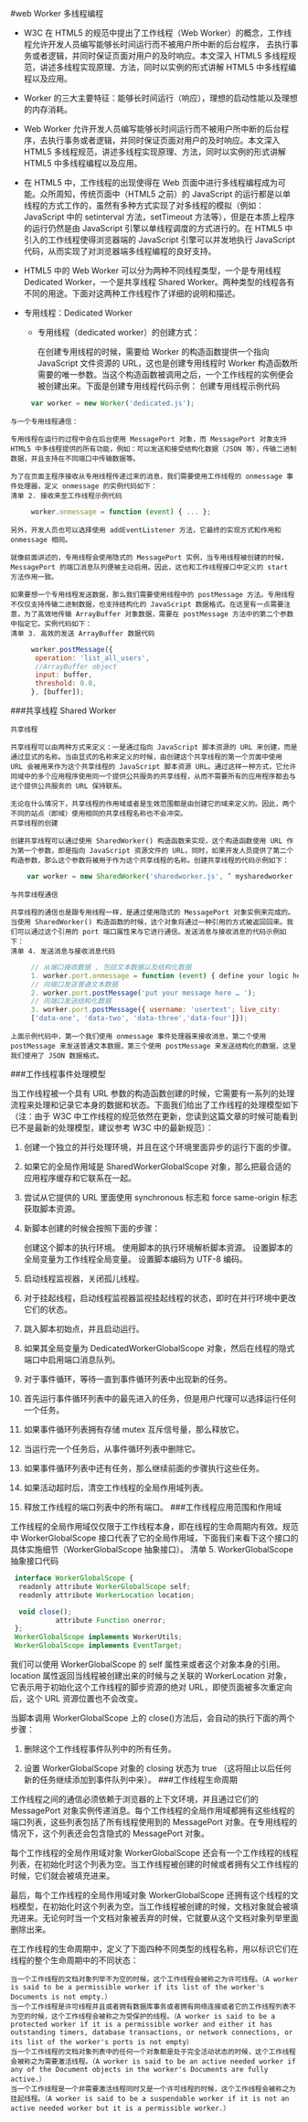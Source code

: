 #web Worker 多线程编程

* W3C 在 HTML5 的规范中提出了工作线程（Web Worker）的概念，工作线程允许开发人员编写能够长时间运行而不被用户所中断的后台程序， 去执行事务或者逻辑，并同时保证页面对用户的及时响应。本文深入 HTML5 多线程规范，讲述多线程实现原理、方法，同时以实例的形式讲解 HTML5 中多线程编程以及应用。
* Worker 的三大主要特征：能够长时间运行（响应），理想的启动性能以及理想的内存消耗。
* Web Worker 允许开发人员编写能够长时间运行而不被用户所中断的后台程序，去执行事务或者逻辑，并同时保证页面对用户的及时响应。本文深入 HTML5 多线程规范，讲述多线程实现原理、方法，同时以实例的形式讲解 HTML5 中多线程编程以及应用。
* 在 HTML5 中，工作线程的出现使得在 Web 页面中进行多线程编程成为可能。众所周知，传统页面中（HTML5 之前）的 JavaScript 的运行都是以单线程的方式工作的，虽然有多种方式实现了对多线程的模拟（例如：JavaScript 中的 setinterval 方法，setTimeout 方法等），但是在本质上程序的运行仍然是由 JavaScript 引擎以单线程调度的方式进行的。在 HTML5 中引入的工作线程使得浏览器端的 JavaScript 引擎可以并发地执行 JavaScript 代码，从而实现了对浏览器端多线程编程的良好支持。

* HTML5 中的 Web Worker 可以分为两种不同线程类型，一个是专用线程 Dedicated Worker，一个是共享线程 Shared Worker。两种类型的线程各有不同的用途。下面对这两种工作线程作了详细的说明和描述。
* 专用线程：Dedicated Worker

  * 专用线程（dedicated worker）的创建方式：

    在创建专用线程的时候，需要给 Worker 的构造函数提供一个指向 JavaScript 文件资源的 URL，这也是创建专用线程时 Worker 构造函数所需要的唯一参数。当这个构造函数被调用之后，一个工作线程的实例便会被创建出来。下面是创建专用线程代码示例：
    创建专用线程示例代码
```javascript
     var worker = new Worker('dedicated.js');
```
    与一个专用线程通信：

    专用线程在运行的过程中会在后台使用 MessagePort 对象，而 MessagePort 对象支持 HTML5 中多线程提供的所有功能，例如：可以发送和接受结构化数据（JSON 等），传输二进制数据，并且支持在不同端口中传输数据等。

    为了在页面主程序接收从专用线程传递过来的消息，我们需要使用工作线程的 onmessage 事件处理器，定义 onmessage 的实例代码如下：
    清单 2. 接收来至工作线程示例代码
```javascript
     worker.onmessage = function (event) { ... };
```
    另外，开发人员也可以选择使用 addEventListener 方法，它最终的实现方式和作用和 onmessage 相同。

    就像前面讲述的，专用线程会使用隐式的 MessagePort 实例，当专用线程被创建的时候，MessagePort 的端口消息队列便被主动启用。因此，这也和工作线程接口中定义的 start 方法作用一致。

    如果要想一个专用线程发送数据，那么我们需要使用线程中的 postMessage 方法。专用线程不仅仅支持传输二进制数据，也支持结构化的 JavaScript 数据格式。在这里有一点需要注意，为了高效地传输 ArrayBuffer 对象数据，需要在 postMessage 方法中的第二个参数中指定它。实例代码如下：
    清单 3. 高效的发送 ArrayBuffer 数据代码
```javascript
     worker.postMessage({ 
      operation: 'list_all_users', 
      //ArrayBuffer object 
      input: buffer, 
      threshold: 0.8, 
     }, [buffer]);
```
###共享线程 Shared Worker

    共享线程

    共享线程可以由两种方式来定义：一是通过指向 JavaScript 脚本资源的 URL 来创建，而是通过显式的名称。当由显式的名称来定义的时候，由创建这个共享线程的第一个页面中使用 URL 会被用来作为这个共享线程的 JavaScript 脚本资源 URL。通过这样一种方式，它允许同域中的多个应用程序使用同一个提供公共服务的共享线程，从而不需要所有的应用程序都去与这个提供公共服务的 URL 保持联系。

    无论在什么情况下，共享线程的作用域或者是生效范围都是由创建它的域来定义的。因此，两个不同的站点（即域）使用相同的共享线程名称也不会冲突。
    共享线程的创建

    创建共享线程可以通过使用 SharedWorker() 构造函数来实现，这个构造函数使用 URL 作为第一个参数，即是指向 JavaScript 资源文件的 URL，同时，如果开发人员提供了第二个构造参数，那么这个参数将被用于作为这个共享线程的名称。创建共享线程的代码示例如下：
```javascript
    var worker = new SharedWorker('sharedworker.js', ’ mysharedworker ’ );
```
    与共享线程通信

    共享线程的通信也是跟专用线程一样，是通过使用隐式的 MessagePort 对象实例来完成的。当使用 SharedWorker() 构造函数的时候，这个对象将通过一种引用的方式被返回回来。我们可以通过这个引用的 port 端口属性来与它进行通信。发送消息与接收消息的代码示例如下：
    清单 4. 发送消息与接收消息代码
```javascript
     // 从端口接收数据 , 包括文本数据以及结构化数据
     1. worker.port.onmessage = function (event) { define your logic here... }; 
     // 向端口发送普通文本数据
     2. worker.port.postMessage('put your message here … '); 
     // 向端口发送结构化数据
     3. worker.port.postMessage({ username: 'usertext'; live_city: 
     ['data-one', 'data-two', 'data-three','data-four']});
```
    上面示例代码中，第一个我们使用 onmessage 事件处理器来接收消息，第二个使用 postMessage 来发送普通文本数据，第三个使用 postMessage 来发送结构化的数据，这里我们使用了 JSON 数据格式。

###工作线程事件处理模型

当工作线程被一个具有 URL 参数的构造函数创建的时候，它需要有一系列的处理流程来处理和记录它本身的数据和状态。下面我们给出了工作线程的处理模型如下（注：由于 W3C 中工作线程的规范依然在更新，您读到这篇文章的时候可能看到已不是最新的处理模型，建议参考 W3C 中的最新规范）：

1. 创建一个独立的并行处理环境，并且在这个环境里面异步的运行下面的步骤。

2. 如果它的全局作用域是 SharedWorkerGlobalScope 对象，那么把最合适的应用程序缓存和它联系在一起。

3. 尝试从它提供的 URL 里面使用 synchronous 标志和 force same-origin 标志获取脚本资源。

4. 新脚本创建的时候会按照下面的步骤：

    创建这个脚本的执行环境。
    使用脚本的执行环境解析脚本资源。
    设置脚本的全局变量为工作线程全局变量。
    设置脚本编码为 UTF-8 编码。

5. 启动线程监视器，关闭孤儿线程。

6. 对于挂起线程，启动线程监视器监视挂起线程的状态，即时在并行环境中更改它们的状态。

7. 跳入脚本初始点，并且启动运行。

8. 如果其全局变量为 DedicatedWorkerGlobalScope 对象，然后在线程的隐式端口中启用端口消息队列。

9. 对于事件循环，等待一直到事件循环列表中出现新的任务。

10. 首先运行事件循环列表中的最先进入的任务，但是用户代理可以选择运行任何一个任务。

11. 如果事件循环列表拥有存储 mutex 互斥信号量，那么释放它。

12. 当运行完一个任务后，从事件循环列表中删除它。

13. 如果事件循环列表中还有任务，那么继续前面的步骤执行这些任务。

14. 如果活动超时后，清空工作线程的全局作用域列表。

15. 释放工作线程的端口列表中的所有端口。
###工作线程应用范围和作用域

工作线程的全局作用域仅仅限于工作线程本身，即在线程的生命周期内有效。规范中 WorkerGlobalScope 接口代表了它的全局作用域，下面我们来看下这个接口的具体实施细节（WorkerGlobalScope 抽象接口）。
清单 5. WorkerGlobalScope 抽象接口代码
```javascript
 interface WorkerGlobalScope { 
  readonly attribute WorkerGlobalScope self; 
  readonly attribute WorkerLocation location; 

  void close(); 
           attribute Function onerror; 
 }; 
 WorkerGlobalScope implements WorkerUtils; 
 WorkerGlobalScope implements EventTarget;
 ```
我们可以使用 WorkerGlobalScope 的 self 属性来或者这个对象本身的引用。location 属性返回当线程被创建出来的时候与之关联的 WorkerLocation 对象，它表示用于初始化这个工作线程的脚步资源的绝对 URL，即使页面被多次重定向后，这个 URL 资源位置也不会改变。

当脚本调用 WorkerGlobalScope 上的 close()方法后，会自动的执行下面的两个步骤：

1. 删除这个工作线程事件队列中的所有任务。

2. 设置 WorkerGlobalScope 对象的 closing 状态为 true （这将阻止以后任何新的任务继续添加到事件队列中来）。
###工作线程生命周期

工作线程之间的通信必须依赖于浏览器的上下文环境，并且通过它们的 MessagePort 对象实例传递消息。每个工作线程的全局作用域都拥有这些线程的端口列表，这些列表包括了所有线程使用到的 MessagePort 对象。在专用线程的情况下，这个列表还会包含隐式的 MessagePort 对象。

每个工作线程的全局作用域对象 WorkerGlobalScope 还会有一个工作线程的线程列表，在初始化时这个列表为空。当工作线程被创建的时候或者拥有父工作线程的时候，它们就会被填充进来。

最后，每个工作线程的全局作用域对象 WorkerGlobalScope 还拥有这个线程的文档模型，在初始化时这个列表为空。当工作线程被创建的时候，文档对象就会被填充进来。无论何时当一个文档对象被丢弃的时候，它就要从这个文档对象列举里面删除出来。

在工作线程的生命周期中，定义了下面四种不同类型的线程名称，用以标识它们在线程的整个生命周期中的不同状态：

    当一个工作线程的文档对象列举不为空的时候，这个工作线程会被称之为许可线程。（A worker is said to be a permissible worker if its list of the worker's Documents is not empty.）
    当一个工作线程是许可线程并且或者拥有数据库事务或者拥有网络连接或者它的工作线程列表不为空的时候，这个工作线程会被称之为受保护的线程。（A worker is said to be a protected worker if it is a permissible worker and either it has outstanding timers, database transactions, or network connections, or its list of the worker's ports is not empty）
    当一个工作线程的文档对象列表中的任何一个对象都是处于完全活动状态的时候，这个工作线程会被称之为需要激活线程。（A worker is said to be an active needed worker if any of the Document objects in the worker's Documents are fully active.）
    当一个工作线程是一个非需要激活线程同时又是一个许可线程的时候，这个工作线程会被称之为挂起线程。（A worker is said to be a suspendable worker if it is not an active needed worker but it is a permissible worker.）



